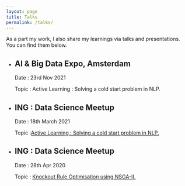 ```yaml
---
layout: page
title: Talks
permalink: /talks/
---
```


As a part my work, I also share my learnings via talks and presentations. You can find them below.

* ## AI & Big Data Expo, Amsterdam
    
    Date : 23rd Nov 2021

    Topic : Active Learning : Solving a cold start problem in NLP. 

* ## ING : Data Science Meetup 
    
    Date : 18th March 2021
    
    Topic :[Active Learning : Solving a cold start problem in NLP.](https://www.youtube.com/watch?v=Zvet4uk0F8U)

* ## ING : Data Science Meetup 
    
    Date : 28th Apr 2020
    
    Topic : [Knockout Rule Optimisation using NSGA-II.](https://www.youtube.com/watch?v=XnpbLmPVov8)